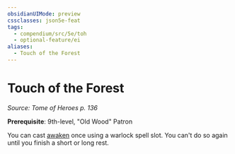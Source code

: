 ```yaml
---
obsidianUIMode: preview
cssclasses: json5e-feat
tags:
  - compendium/src/5e/toh
  - optional-feature/ei
aliases:
  - Touch of the Forest
---
```

# Touch of the Forest
*Source: Tome of Heroes p. 136*  

**Prerequisite**: 9th-level, "Old Wood" Patron

You can cast [awaken](2-Mechanics/CLI/spells/awaken.md) once using a warlock spell slot. You can't do so again until you finish a short or long rest.